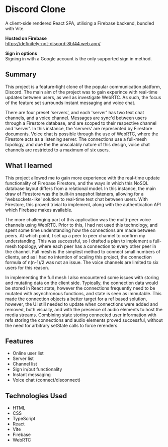 # Discord Clone

A client-side rendered React SPA, utilising a Firebase backend, bundled with Vite.

<!-- ![](discord_clone_showcase.gif)   -->

**Hosted on Firebase**  
https://definitely-not-discord-8bf44.web.app/

**Sign in options**  
Signing in with a Google account is the only supported sign in method.

## Summary

This project is a feature-light clone of the popular communication platform, Discord. The main aim of the project was to gain experince with real-time updates between users, as well as investigate WebRTC. As such, the focus of the feature set surrounds instant messaging and voice chat.

There are four preset 'servers', and each 'server' has two text chat channels, and a voice channel. Messages are sync'd between users through a Firestore database, and are scoped to their respective channel and 'server'. In this instance, the 'servers' are represented by Firestore documents. Voice chat is possible through the use of WebRTC, where the Firestore acts as a listening server. The connections use a full-mesh topology, and due the the unscalably nature of this design, voice chat channels are restricted to a maximum of six users.

## What I learned

This project allowed me to gain more experience with the real-time update functionality of Firebase Firestore, and the ways in which this NoSQL database layout differs from a relational model. In this instance, the main draw of Firestore was the built-in snapshot listeners, allowing for a 'websockets-like' solution to real-time text chat between users. With Firestore, this proved trivial to implement, along with the authentication API which Firebase makes available.

The more challenging part of this application was the multi-peer voice channels using WebRTC. Prior to this, I had not used this technology, and spent some time understanding how the connections are made between peers. At which point, I set up a peer to peer channel to confirm my understanding. This was successful, so I drafted a plan to implement a full-mesh topology, where each peer has a connection to every other peer in the channel. Full mesh is the simplest method to connect small numbers of clients, and as I had no intention of scaling this project, the connection formula of n(n-1)/2 was not an issue. The voice channels are limited to six users for this reason.

In implementing the full mesh I also encountered some issues with storing and mutating data on the client side. Typically, the connection data would be stored in React state, however the connections frequently need to be mutated with asynchronous functions, and state is seen as immutable. This made the connection objects a better target for a ref based solution, however, the UI still needed to update when connections were added and removed, both visually, and with the presence of audio elements to host the media streams. Combining state storing connected user information with refs storing the connections and audio elements proved successful, without the need for arbitrary setState calls to force rerenders.

## Features

- Online user list
- Server list
- Channel list
- Sign in/out functionality
- Instant messaging
- Voice chat (connect/disconnect)

## Technologies Used

- HTML
- CSS
- TypeScript
- React
- Vite
- Firebase
- WebRTC
